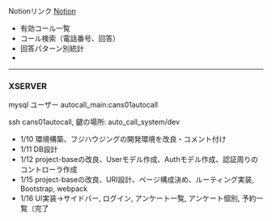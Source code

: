 Notionリンク
[Notion](https://low-melon-caf.notion.site/c1a3edb8e27f4ce59d00fad5487e49a5?pvs=4)

- 有効コール一覧
- コール検索（電話番号、回答）
- 回答パターン別統計
- 
***

### XSERVER
mysql ユーザー
autocall_main:cans01autocall

ssh
cans01autocall,
鍵の場所: auto_call_system/dev

- 1/10
環境構築、フジハウジングの開発環境を改良・コメント付け
- 1/11
DB設計
- 1/12
project-baseの改良、Userモデル作成、Authモデル作成、認証周りのコントローラ作成
- 1/15
project-baseの改良、URI設計、ページ構成決め、ルーティング実装, Bootstrap, webpack
- 1/16
UI実装->サイドバー, ログイン, アンケート一覧, アンケート個別, 予約一覧（完了